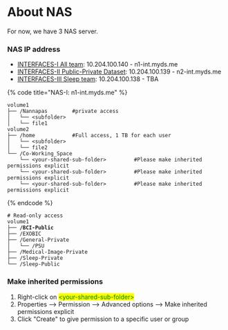 # About NAS

For now, we have 3 NAS server.

### NAS IP address

* [INTERFACES-I All team](https://n1-int.myds.me): 10.204.100.140 - n1-int.myds.me
* [INTERFACES-II Public-Private Dataset](https://n2-int.myds.me): 10.204.100.139 - n2-int.myds.me
* [INTERFACES-III Sleep team](https://n3-int.myds.me): 10.204.100.138 - TBA

{% code title="NAS-I: n1-int.myds.me" %}
```markup
volume1
├── /Nannapas        #private access
│   └── <subfolder>
│   └── file1
volume2
├── /home            #Full access, 1 TB for each user
│   └── <subfolder>
│   └── file2
└── /Co-Working_Space
    └── <your-shared-sub-folder>         #Please make inherited permissions explicit
    └── <your-shared-sub-folder>         #Please make inherited permissions explicit
    └── <your-shared-sub-folder>         #Please make inherited permissions explicit
```
{% endcode %}

<pre class="language-markup" data-title="NAS-II: n2-int.myds.me"><code class="lang-markup"># Read-only access
volume1
<strong>├── /BCI-Public
</strong>├── /EXOBIC
├── /General-Private
│   └── /PSU
├── /Medical-Image-Private
├── /Sleep-Private
└── /Sleep-Public</code></pre>

### Make inherited permissions

1. Right-click on <mark style="color:green;">\<your-shared-sub-folder></mark>
2. Properties --> Permission --> Advanced options --> Make inherited permissions explicit
3. Click "Create" to give permission to a specific user or group
